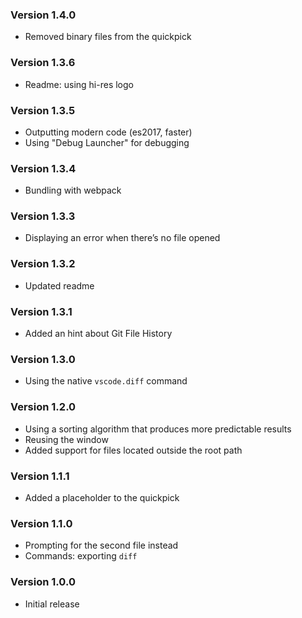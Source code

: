 ### Version 1.4.0
- Removed binary files from the quickpick

### Version 1.3.6
- Readme: using hi-res logo

### Version 1.3.5
- Outputting modern code (es2017, faster)
- Using "Debug Launcher" for debugging

### Version 1.3.4
- Bundling with webpack

### Version 1.3.3
- Displaying an error when there’s no file opened

### Version 1.3.2
- Updated readme

### Version 1.3.1
- Added an hint about Git File History

### Version 1.3.0
- Using the native `vscode.diff` command

### Version 1.2.0
- Using a sorting algorithm that produces more predictable results
- Reusing the window
- Added support for files located outside the root path

### Version 1.1.1
- Added a placeholder to the quickpick

### Version 1.1.0
- Prompting for the second file instead
- Commands: exporting `diff`

### Version 1.0.0
- Initial release
